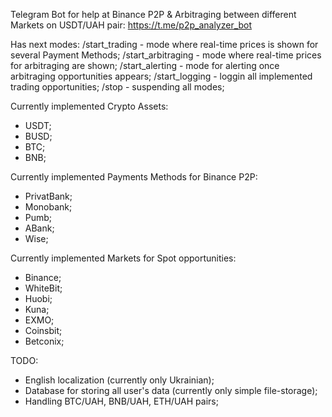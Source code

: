 Telegram Bot for help at Binance P2P & Arbitraging between different Markets on USDT/UAH pair:
https://t.me/p2p_analyzer_bot

Has next modes:
/start_trading - mode where real-time prices is shown for several Payment Methods;
/start_arbitraging - mode where real-time prices for arbitraging are shown;
/start_alerting - mode for alerting once arbitraging opportunities appears;
/start_logging - loggin all implemented trading opportunities;
/stop - suspending all modes;

Currently implemented Crypto Assets:
- USDT;
- BUSD;
- BTC;
- BNB;

Currently implemented Payments Methods for Binance P2P:
- PrivatBank;
- Monobank;
- Pumb;
- ABank;
- Wise;

Currently implemented Markets for Spot opportunities:
- Binance;
- WhiteBit;
- Huobi;
- Kuna;
- EXMO;
- Coinsbit;
- Betconix;

TODO:
- English localization (currently only Ukrainian);
- Database for storing all user's data (currently only simple file-storage);
- Handling BTC/UAH, BNB/UAH, ETH/UAH pairs;

